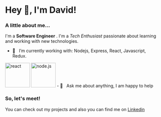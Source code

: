 <h1> Hey 👋, I'm David!</h1>
</h1>

### A little about me...
I'm a **Software Engineer** . I'm a *Tech Enthusiast* passionate about learning and working with new technologies.<br/>

- 🔭 &nbsp; I’m currently working with: Nodejs, Express, React, Javascript, Redux.
<img src="https://upload.wikimedia.org/wikipedia/commons/a/a7/React-icon.svg" alt="react" width=80/>
<img src="https://upload.wikimedia.org/wikipedia/commons/thumb/d/d9/Node.js_logo.svg/1920px-Node.js_logo.svg.png" alt="node.js" width=80/>
- 💬 &nbsp; Ask me about anything, I am happy to help


### So, let's meet!
You can check out my projects and also you can find me on [Linkedin](https://www.linkedin.com/in/davidlongaron/)
